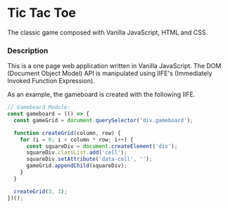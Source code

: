 # Tic Tac Toe

The classic game composed with Vanilla JavaScript, HTML and CSS.

### Description

This is a one page web application written in Vanilla JavaScript. The DOM (Document Object Model) API is manipulated using IIFE's (Immediately Invoked Function Expression).

As an example, the gameboard is created with the following IIFE.

```js
// Gameboard Module:
const gameboard = (() => {
  const gameGrid = document.querySelector('div.gameboard');

  function createGrid(column, row) {
    for (i = 0; i < column * row; i++) {
      const squareDiv = document.createElement('div');
      squareDiv.classList.add('cell');
      squareDiv.setAttribute('data-cell', '');
      gameGrid.appendChild(squareDiv);
    }
  }

  createGrid(3, 3);
})();
```
